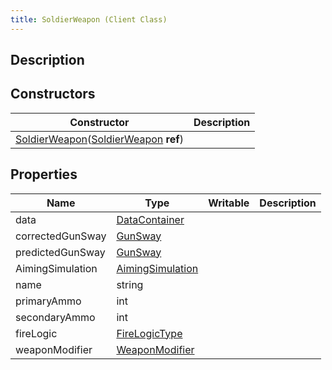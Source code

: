 ```yaml
---
title: SoldierWeapon (Client Class)
---
```

## Description

## Constructors

| Constructor                                                                                                      | Description |
| ---------------------------------------------------------------------------------------------------------------- | ----------- |
| [SoldierWeapon](/vext/ref/cls/clt/soldierweapon)([SoldierWeapon](/vext/ref/cls/clt/soldierweapon) **ref**) |             |

## Properties

| Name             | Type                                                      | Writable | Description |
| ---------------- | --------------------------------------------------------- | -------- | ----------- |
| data             | [DataContainer](/vext/ref/cls/shr/datacontainer)       |          |             |
| correctedGunSway | [GunSway](/vext/ref/cls/shr/gunsway)                   |          |             |
| predictedGunSway | [GunSway](/vext/ref/cls/shr/gunsway)                   |          |             |
| AimingSimulation | [AimingSimulation](/vext/ref/cls/clt/aimingsimulation) |          |             |
| name             | string                                                    |          |             |
| primaryAmmo      | int                                                       |          |             |
| secondaryAmmo    | int                                                       |          |             |
| fireLogic        | [FireLogicType](/vext/ref/cls/fb/firelogictype)        |          |             |
| weaponModifier   | [WeaponModifier](/vext/ref/cls/fb/weaponmodifier)      |          |             |
